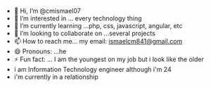 - 👋 Hi, I’m @cmismael07
- 👀 I’m interested in ... every technology thing
- 🌱 I’m currently learning ...php, css, javascript, angular, etc
- 💞️ I’m looking to collaborate on ...several projects
- 📫 How to reach me... my email: ismaelcm841@gmail.com
- 😄 Pronouns: ...he
- ⚡ Fun fact: ... I am the youngest on my job but i look like the older
- i am Information Technology engineer although i'm 24
- i'm currently in a relationship

<!---
cmismael07/cmismael07 is a ✨ special ✨ repository because its `README.md` (this file) appears on your GitHub profile.
You can click the Preview link to take a look at your changes.
--->
